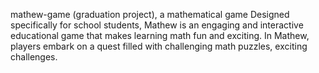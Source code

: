 mathew-game
(graduation project), a mathematical game Designed specifically for school students, Mathew is an engaging and interactive educational game that makes learning math fun and exciting. In Mathew, players embark on a quest filled with challenging math puzzles, exciting challenges.
